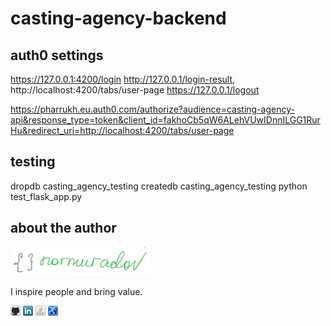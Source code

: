 # casting-agency-backend


## auth0 settings
https://127.0.0.1:4200/login
http://127.0.0.1/login-result, http://localhost:4200/tabs/user-page
https://127.0.0.1/logout

https://pharrukh.eu.auth0.com/authorize?audience=casting-agency-api&response_type=token&client_id=fakhoCb5qW6ALehVUwIDnnILGG1RurHu&redirect_uri=http://localhost:4200/tabs/user-page


## testing
dropdb casting_agency_testing
createdb casting_agency_testing
python test_flask_app.py

## about the author

![normuradov logo](https://raw.githubusercontent.com/pharrukh/pharrukh/master/normuradov.png "Logo")

I inspire people and bring value.

[![github](https://raw.githubusercontent.com/pharrukh/pharrukh/master/icons/github.png "GitHub")](https://github.com/pharrukh)
[![linkedin](https://raw.githubusercontent.com/pharrukh/pharrukh/master/icons/linkedin.png "LinkedIn")](https://www.linkedin.com/in/farrukh-normuradov/)
[![stackoverflow](https://raw.githubusercontent.com/pharrukh/pharrukh/master/icons/stackoverflow.png "StackOverflow")](https://stackoverflow.com/users/3407539/farrukh-normuradov)
[![website](https://raw.githubusercontent.com/pharrukh/pharrukh/master/icons/website.png "normuradov.com")](https://www.normuradov.com/)
